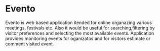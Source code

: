 # Evento
Evento is web based application itended for online organazing  various meetings, festivals etc. Also it would be useful for  searching,filtering by visitor preferences and selecting the most available events. Application provides monitoring events for oganizatos and for visitors estimate or comment visited event.  
